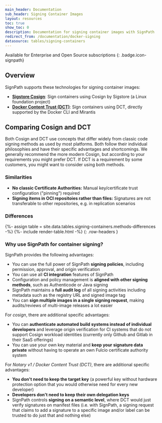 ```yaml
---
main_header: Documentation
sub_header: Signing Container Images
layout: resources
toc: true
show_toc: 0
description: Documentation for signing container images with SignPath
redirect_from: /documentation/docker-signing
datasource: tables/signing-containers
---
```


Available for Enterprise and Open Source subscriptions
{: .badge.icon-signpath}

## Overview

SignPath supports these technologies for signing container images:

* **[Sigstore Cosign](/documentation/signing-containers/cosign)**: Sign containers using Cosign by Sigstore (a Linux foundation project)
* **[Docker Content Trust (DCT)](/documentation/signing-containers/docker-content-trust)**: Sign containers using DCT, directly supported by the Docker CLI and Mirantis 

## Comparing Cosign and DCT

Both Cosign and DCT use concepts that differ widely from classic code signing methods as used by most platforms. Both follow their individual philosophies and have their specific advantages and shortcomings. We generally recommend the more modern Cosign, but according to your requirements you might prefer DCT. If DCT is a requirement by some customers, you might want to consider using both methods.

### Similarities 

* **No classic Certificate Authorities:** Manual key/certificate trust configuration ("pinning") required
* **Signing items in OCI repositoies rather than files:** Signatures are not transferable to other repositories, e.g. in replication scenarios

### Differences 

{%- assign table = site.data.tables.signing-containers.methods-differences -%}
{%- include render-table.html -%}
{: .row-headers }

### Why use SignPath for container signing?

SignPath provides the following advantages:

* You can use the full power of SignPath **signing policies**, including permission, approval, and origin verification
* You can use all **CI integration** features of SignPath
* Configuration and policy management is **aligned with other signing methods**, such as Authenticode or Java signing
* SignPath maintains a **full audit log** of all signing activities including metadata such as the registry URL and signed image tag
* You can **sign multiple images in a single signing request**, making audits/reviews of multi-image releases a lot easier

For _cosign_, there are additional specific advantages:     

* You can **authenticate automated build systems instead of individual developers** and leverage origin verification for CI systems that do not support Cosign workload identities (currently only Github and Gitlab in their SaaS offerings)
* You can use your own key material and **keep your signature data private** without having to operate an own Fulcio certificate authority system

For _Notary v1 / Docker Content Trust (DCT)_, there are additional specific advantages:

* **You don't need to keep the target key** (a powerful key without hardware protection option that you would otherwise need for every new developer)
* **Developers don't need to keep their own delegation keys**
* SignPath controls **signing on a semantic level**, where DCT would just verify signatures on manifest files (i.e. with SignPath, a signing request that claims to add a signature to a specific image and/or label can be trusted to do just that and nothing else)




